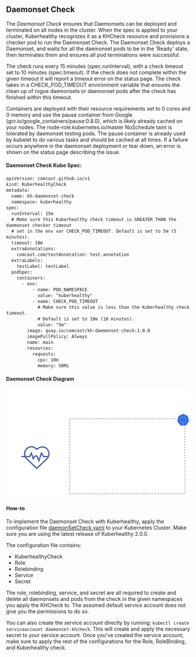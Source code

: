 ## Daemonset Check

The *Daemonset Check* ensures that Daemonsets can be deployed and terminated on all nodes in the cluster. When the spec 
is applied to your cluster, Kuberhealthy recognizes it as a KHCheck resource and provisions a checker pod to run the 
Daemonset Check. The Daemonset Check deploys a Daemonset, and waits for all the daemonset pods to be in the 'Ready' 
state, then terminates them and ensures all pod terminations were successful. 

The check runs every 15 minutes (spec.runInterval), with a check timeout set to 10 minutes (spec.timeout). If the check 
does not complete within the given timeout it will report a timeout error on the status page. The check takes in a 
CHECK_POD_TIMEOUT environment variable that ensures the clean up of rogue daemonsets or daemonset pods after the check
has finished within this timeout. 

Containers are deployed with their resource requirements set to 0 cores and 0 memory and use the pause container from 
Google (gcr.io/google_containers/pause:0.8.0), which is likely already cached on your nodes. The 
node-role.kubernetes.io/master NoSchedule taint is tolerated by daemonset testing pods. The pause container is already 
used by kubelet to do various tasks and should be cached at all times. If a failure occurs anywhere in the daemonset 
deployment or tear down, an error is shown on the status page describing the issue.

#### Daemonset Check Kube Spec:

```$xslt
apiVersion: comcast.github.io/v1
kind: KuberhealthyCheck
metadata:
  name: kh-daemonset-check
  namespace: kuberhealthy
spec:
  runInterval: 15m
  # Make sure this Kuberhealthy check timeout is GREATER THAN the daemonset checker timeout
  # set in the env var CHECK_POD_TIMEOUT. Default is set to 5m (5 minutes).
  timeout: 10m
  extraAnnotations:
    comcast.com/testAnnotation: test.annotation
  extraLabels:
    testLabel: testLabel
  podSpec:
    containers:
      - env:
          - name: POD_NAMESPACE
            value: "kuberhealthy"
          - name: CHECK_POD_TIMEOUT
            # Make sure this value is less than the Kuberhealthy check timeout.
            # Default is set to 10m (10 minutes).
            value: "5m"
        image: quay.io/comcast/kh-daemonset-check:1.0.0
        imagePullPolicy: Always
        name: main
        resources:
          requests:
            cpu: 10m
            memory: 50Mi
```

#### Daemonset Check Diagram

![](../../images/kh-ds-check.gif)


#### How-to

To implement the Daemonset Check with Kuberhealthy, apply the configuration file [daemonSetCheck.yaml](daemonSetCheck.yaml) to your Kubernetes Cluster.
Make sure you are using the latest release of Kuberhealthy 2.0.0. 

The configuration file contains:
- KuberhealthyCheck
- Role
- Rolebinding
- Service
- Secret

The role, rolebinding, service, and secret are all required to create and delete all daemonsets and pods from the check
in the given namespaces you apply the KHCheck to. The assumed default service account does not give you the permissions 
to do so. 

You can also create the service account directly by running: `kubectl create serviceaccount daemonset-khcheck`. 
This will create and apply the necessary secret to your service account. Once you've created the service account, make 
sure to apply the rest of the configurations for the Role, RoleBinding, and Kuberhealthy check. 

